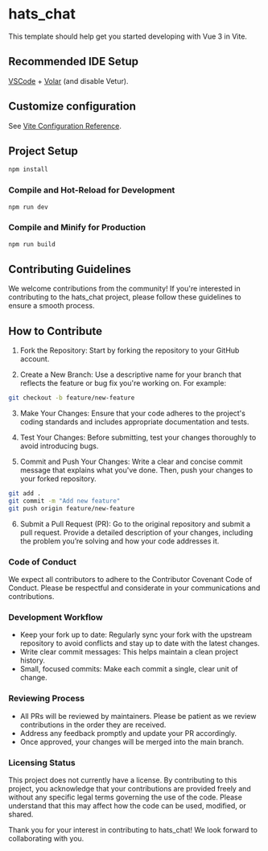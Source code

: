 # hats_chat

This template should help get you started developing with Vue 3 in Vite.

## Recommended IDE Setup

[VSCode](https://code.visualstudio.com/) + [Volar](https://marketplace.visualstudio.com/items?itemName=Vue.volar) (and disable Vetur).

## Customize configuration

See [Vite Configuration Reference](https://vitejs.dev/config/).

## Project Setup

```sh
npm install
```

### Compile and Hot-Reload for Development

```sh
npm run dev
```

### Compile and Minify for Production

```sh
npm run build
```
## Contributing Guidelines

We welcome contributions from the community! If you're interested in contributing to the hats_chat project, please follow these guidelines to ensure a smooth process.
## How to Contribute

1. Fork the Repository: Start by forking the repository to your GitHub account.

2. Create a New Branch: Use a descriptive name for your branch that reflects the feature or bug fix you're working on. For example:

```sh
git checkout -b feature/new-feature
```

3. Make Your Changes: Ensure that your code adheres to the project's coding standards and includes appropriate documentation and tests.

4. Test Your Changes: Before submitting, test your changes thoroughly to avoid introducing bugs. 

5. Commit and Push Your Changes: Write a clear and concise commit message that explains what you've done. Then, push your changes to your forked repository.
```sh
git add .
git commit -m "Add new feature"
git push origin feature/new-feature
```
6. Submit a Pull Request (PR): Go to the original repository and submit a pull request. Provide a detailed description of your changes, including the problem you’re solving and how your code addresses it.
   
### Code of Conduct

We expect all contributors to adhere to the Contributor Covenant Code of Conduct. Please be respectful and considerate in your communications and contributions.

### Development Workflow

- Keep your fork up to date: Regularly sync your fork with the upstream repository to avoid conflicts and stay up to date with the latest changes.
- Write clear commit messages: This helps maintain a clean project history.
- Small, focused commits: Make each commit a single, clear unit of change.

### Reviewing Process

- All PRs will be reviewed by maintainers. Please be patient as we review contributions in the order they are received.
- Address any feedback promptly and update your PR accordingly.
- Once approved, your changes will be merged into the main branch.

### Licensing Status

This project does not currently have a license. By contributing to this project, you acknowledge that your contributions are provided freely and without any specific legal terms governing the use of the code. Please understand that this may affect how the code can be used, modified, or shared.

Thank you for your interest in contributing to hats_chat! We look forward to collaborating with you.


